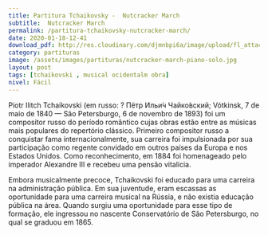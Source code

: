 ```yaml
---
title: Partitura Tchaikovsky -  Nutcracker March
subtitle:  Nutcracker March
permalink: /partitura-tchaikovsky-nutcracker-march/
date: 2020-01-18-12-41
download_pdf: http://res.cloudinary.com/djmnbpi6a/image/upload/fl_attachment/v1/sheetmusic/tchaikovsky-nutcracker-march-p-free-sheet-music-and-music-lesson-plans.pdf
category: partituras
image: /assets/images/partituras/nutcracker-march-piano-solo.jpg
layout: post
tags: [tchaikovski , musical ocidentalm obra]
nivel: Fácil
---
```

Piotr Ilitch Tchaikovski (em russo: ? Пётр Ильи́ч Чайко́вский; Vótkinsk, 7 de maio de 1840 — São Petersburgo, 6 de novembro de 1893) foi um compositor russo do período romântico cujas obras estão entre as músicas mais populares do repertório clássico. Primeiro compositor russo a conquistar fama internacionalmente, sua carreira foi impulsionada por sua participação como regente convidado em outros países da Europa e nos Estados Unidos. Como reconhecimento, em 1884 foi homenageado pelo imperador Alexandre III e recebeu uma pensão vitalícia.

Embora musicalmente precoce, Tchaikovski foi educado para uma carreira na administração pública. Em sua juventude, eram escassas as oportunidade para uma carreira musical na Rússia, e não existia educação pública na área. Quando surgiu uma oportunidade para esse tipo de formação, ele ingressou no nascente Conservatório de São Petersburgo, no qual se graduou em 1865.  
